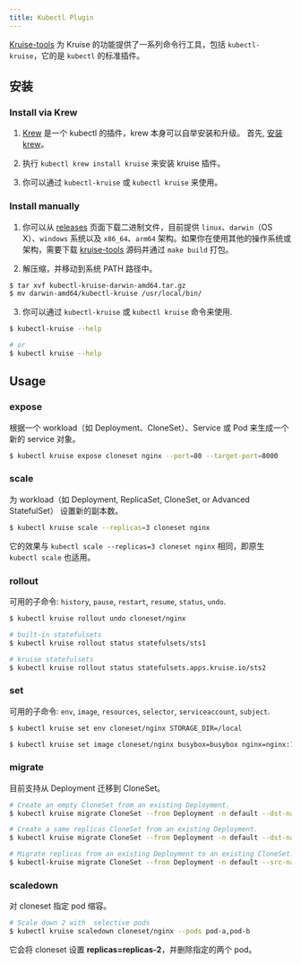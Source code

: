 ```yaml
---
title: Kubectl Plugin
---
```


[Kruise-tools](https://github.com/openkruise/kruise-tools) 为 Kruise 的功能提供了一系列命令行工具，包括 `kubectl-kruise`，它的是 `kubectl` 的标准插件。

## 安装
### Install via Krew
1. [Krew](https://krew.sigs.k8s.io/) 是一个 kubectl 的插件，krew 本身可以自举安装和升级。
首先, [安装 krew](https://krew.sigs.k8s.io/docs/user-guide/setup/install/)。

2. 执行 `kubectl krew install kruise` 来安装 kruise 插件。

3. 你可以通过 `kubectl-kruise` 或 `kubectl kruise` 来使用。
### Install manually
1. 你可以从 [releases](https://github.com/openkruise/kruise-tools/releases) 页面下载二进制文件，目前提供 `linux`、`darwin`（OS X）、`windows` 系统以及 `x86_64`、`arm64` 架构。如果你在使用其他的操作系统或架构，需要下载 [kruise-tools](https://github.com/openkruise/kruise-tools) 源码并通过 `make build` 打包。

2. 解压缩，并移动到系统 PATH 路径中。

```bash
$ tar xvf kubectl-kruise-darwin-amd64.tar.gz
$ mv darwin-amd64/kubectl-kruise /usr/local/bin/
```

3. 你可以通过 `kubectl-kruise` 或 `kubectl kruise` 命令来使用.

```bash
$ kubectl-kruise --help

# or
$ kubectl kruise --help
```

## Usage

### expose

根据一个 workload（如 Deployment、CloneSet）、Service 或 Pod 来生成一个新的 service 对象。

```bash
$ kubectl kruise expose cloneset nginx --port=80 --target-port=8000
```

### scale

为 workload（如 Deployment, ReplicaSet, CloneSet, or Advanced StatefulSet） 设置新的副本数。

```bash
$ kubectl kruise scale --replicas=3 cloneset nginx
```

它的效果与 `kubectl scale --replicas=3 cloneset nginx` 相同，即原生 `kubectl scale` 也适用。

### rollout

可用的子命令: `history`, `pause`, `restart`, `resume`, `status`, `undo`.

```bash
$ kubectl kruise rollout undo cloneset/nginx

# built-in statefulsets
$ kubectl kruise rollout status statefulsets/sts1

# kruise statefulsets
$ kubectl kruise rollout status statefulsets.apps.kruise.io/sts2
```

### set

可用的子命令: `env`, `image`, `resources`, `selector`, `serviceaccount`, `subject`.

```bash
$ kubectl kruise set env cloneset/nginx STORAGE_DIR=/local

$ kubectl kruise set image cloneset/nginx busybox=busybox nginx=nginx:1.9.1
```

### migrate

目前支持从 Deployment 迁移到 CloneSet。

```bash
# Create an empty CloneSet from an existing Deployment.
$ kubectl kruise migrate CloneSet --from Deployment -n default --dst-name deployment-name --create

# Create a same replicas CloneSet from an existing Deployment.
$ kubectl kruise migrate CloneSet --from Deployment -n default --dst-name deployment-name --create --copy

# Migrate replicas from an existing Deployment to an existing CloneSet.
$ kubectl-kruise migrate CloneSet --from Deployment -n default --src-name cloneset-name --dst-name deployment-name --replicas 10 --max-surge=2
```

### scaledown

对 cloneset 指定 pod 缩容。

```bash
# Scale down 2 with  selective pods
$ kubectl kruise scaledown cloneset/nginx --pods pod-a,pod-b
```

它会将 cloneset 设置 **replicas=replicas-2**，并删除指定的两个 pod。
